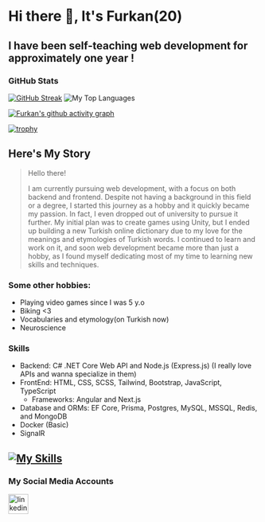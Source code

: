 # Hi there 👋, It's Furkan(20)
## I have been self-teaching web development for approximately one year !
### GitHub Stats
[![GitHub Streak](https://streak-stats.demolab.com?user=4furki4&theme=dark&hide_border=true&border_radius=20)](https://git.io/streak-stats)
![My Top Languages](https://github-readme-stats-git-masterrstaa-rickstaa.vercel.app/api/top-langs/?username=4furki4&layout=compact&theme=radical&langs_count=6&hide_border=true&border_radius=20)

[![Furkan's github activity graph](https://github-readme-activity-graph.vercel.app/graph?username=4furki4&theme=github-compact&hide_border=true&radius=16&bg_color=151515&custom_title=My%20Activity%20Graph%20^_^&title_color=26a641)](https://github.com/ashutosh00710/github-readme-activity-graph)

[![trophy](https://github-profile-trophy.vercel.app/?username=4furki4&theme=gruvbox&margin-w=50&row=1&column=7)](https://github.com/ryo-ma/github-profile-trophy)

## Here's My Story
>Hello there!
>
>I am currently pursuing web development, with a focus on both backend and frontend. Despite not having a background in this field or a degree, I started this journey as a hobby and it quickly became my passion. In fact, I even dropped out of university to pursue it further. My initial plan was to create games using Unity, but I ended up building a new Turkish online dictionary due to my love for the meanings and etymologies of Turkish words. I continued to learn and work on it, and soon web development became more than just a hobby, as I found myself dedicating most of my time to learning new skills and techniques.

### Some other hobbies: 
* Playing video games since I was 5 y.o
* Biking <3 
* Vocabularies and etymology(on Turkish now)
* Neuroscience

### Skills
- Backend: C# .NET Core Web API and Node.js (Express.js) (I really love APIs and wanna specialize in them)
- FrontEnd: HTML, CSS, SCSS, Tailwind, Bootstrap, JavaScript, TypeScript
  - Frameworks: Angular and Next.js
- Database and ORMs: EF Core, Prisma, Postgres, MySQL, MSSQL, Redis, and MongoDB 
- Docker (Basic)
- SignalR 

[![My Skills](https://skillicons.dev/icons?i=cs,net,nodejs,expressjs,prisma,angular,nextjs,react,ts,js,html,css,bootstrap,tailwind,docker,redis,mysql,postgres,mongodb)](https://skillicons.dev)
--------------------------------
### My Social Media Accounts

[<img src='https://skillicons.dev/icons?i=linkedin' alt='linkedin' height='40'>](https://www.linkedin.com/in/4furkancengiz4/)

